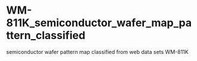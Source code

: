 # WM-811K_semiconductor_wafer_map_pattern_classified
semiconductor wafer pattern map classified from web data sets WM-811K
